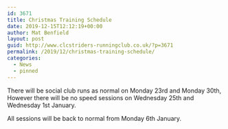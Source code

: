 ```yaml
---
id: 3671
title: Christmas Training Schedule
date: 2019-12-15T12:12:19+00:00
author: Mat Benfield
layout: post
guid: http://www.clcstriders-runningclub.co.uk/?p=3671
permalink: /2019/12/christmas-training-schedule/
categories:
  - News
  - pinned
---
```

 

There will be social club runs as normal on Monday 23rd and Monday 30th, However there will be no speed sessions on Wednesday 25th and Wednesday 1st January.

All sessions will be back to normal from Monday 6th January.